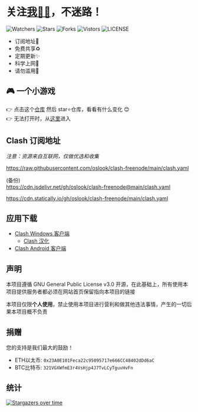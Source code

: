 # 关注[我:man_office_worker:](https://github.com/oslook)，不迷路！

![Watchers](https://img.shields.io/github/watchers/oslook/clash-freenode) ![Stars](https://img.shields.io/github/stars/oslook/clash-freenode) ![Forks](https://img.shields.io/github/forks/oslook/clash-freenode) ![Vistors](https://visitor-badge.laobi.icu/badge?page_id=oslook.clash-freenode) ![LICENSE](https://img.shields.io/badge/license-CC%20BY--SA%204.0-green.svg)


- 订阅地址🚀
- 免费共享♻️
- 定期更新✨
- 科学上网🌈
- 请勿滥用🚫

## 🎮 一个小游戏
 👉 点击这个[仓库](https://github.com/oslook/THIS_REPO_HAS_19_STARS) 然后 star⭐仓库，看看有什么变化 😊  
 👉 无法打开时，从[这里](http://github.com/oslook/THIS_REPO_HAS_x_STARS)进入
 
## Clash 订阅地址
*注意：资源来自互联网，仅做优选和收集*

 https://raw.githubusercontent.com/oslook/clash-freenode/main/clash.yaml
 
 (备份)  
 https://cdn.jsdelivr.net/gh/oslook/clash-freenode@main/clash.yaml
 
 https://cdn.statically.io/gh/oslook/clash-freenode/main/clash.yaml

## 应用下载

- [Clash Windows 客户端](https://github.com/Fndroid/clash_for_windows_pkg/releases)
  - [Clash 汉化](https://github.com/BoyceLig/Clash_Chinese_Patch/releases)
- [Clash Android 客户端](https://github.com/Kr328/ClashForAndroid/releases)

## 声明
本项目遵循 GNU General Public License v3.0 开源，在此基础上，所有使用本项目提供服务者都必须在网站首页保留指向本项目的链接

本项目仅限**个人使用**，禁止使用本项目进行营利和做其他违法事情，产生的一切后果本项目概不负责

## 捐赠
您的支持是我们最大的鼓励！

- ETH以太币: `0x23A0E101Feca22c95095717e666CC48402dDd6aC`
- BTC比特币: `321VGXWfmE3r4VsHjp4J7TvLCyTguvHvFn`

## 统计

[![Stargazers over time](https://starchart.cc/oslook/clash-freenode.svg)](https://starchart.cc/oslook/clash-freenode)

